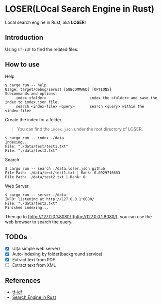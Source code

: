 # LOSER(LOcal Search Engine in Rust)

Local search engine in Rust, aka **LOSER**!

## Introduction

Using `tf-idf` to find the related files.

## How to use

Help

```console
$ cargo run -- help
Usage: target/debug/serust [SUBCOMMAND] [OPTIONS]
Subcommands and options:
     index <folder>                    index the <folder> and save the index to index.json file.
     search <index-file> <query>       search <query> within the <index-file>
```

Create the index for a folder
> You can find the `index.json` under the root directory of LOSER.

```console
$ cargo run -- index ./data
Indexing...
File: "./data/test/test1.txt"
File: "./data/test2.txt"
```

Search

```console
$ cargo run -- search ./data.loser.json github
File Path: ./data/test/test1.txt | Rank: 0.0029716683
File Path: ./data/test2.txt | Rank: 0
```

Web Server

```console
$ cargo run -- server ./data
INFO: listening at http://127.0.0.1:8080/
File: "./data/test2.txt"
Finished indexing...
```

Then go to [http://127.0.0.1:8080/](http://127.0.0.1:8080/), you can use the web browser to search the query.

## TODOs

- [x] UI(a simple web server)
- [x] Auto-indexing by folder(background service)
- [x] Extract text from PDF
- [ ] Extract text from XML

## References

- [tf-idf](https://en.wikipedia.org/wiki/Tf%E2%80%93idf)
- [Search Engine in Rust](https://youtu.be/hm5xOJiVEeg)
